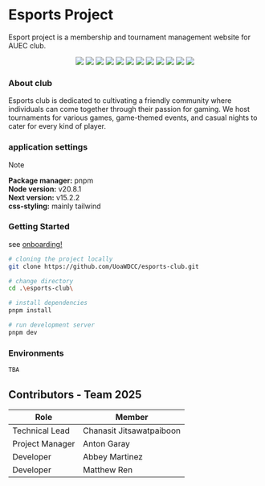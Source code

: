 # Esports Project
Esport project is a membership and tournament management website for AUEC club.

<div align="center">
 
  <img src="https://img.shields.io/badge/TypeScript-1572B6?style=for-the-badge&logo=TypeScript&logoColor=white"/>
  <img src="https://img.shields.io/badge/NodeJS-aaffaf?style=for-the-badge&logo=nodedotjs"/>
  <img src="https://img.shields.io/badge/Astro-323330?style=for-the-badge&logo=astro"/>
  <img src="https://img.shields.io/badge/Fly.IO-323330?style=for-the-badge&logo=flydotio"/>
  <img src="https://img.shields.io/badge/Supabase-3FC58E?style=for-the-badge&logo=Supabase&logoColor=white"/>
  <img src="https://img.shields.io/badge/Notion-ffffff?style=for-the-badge&logo=Notion&logoColor=black"/>
  <img src="https://img.shields.io/badge/Prisma-ffffff?style=for-the-badge&logo=Prisma&logoColor=2D3748"/>
  <img src="https://img.shields.io/badge/PostgreSQL-010101?style=for-the-badge&logo=PostgreSQL"/>
  <img src="https://img.shields.io/badge/figma-323330?style=for-the-badge&logo=figma"/>
  <img src="https://img.shields.io/badge/Jira-4285F4?style=for-the-badge&logo=jira&logoColor=white"/>
  <img src="https://img.shields.io/badge/Vitest-fafafa?style=for-the-badge&logo=vitest"/>
  <img src="https://img.shields.io/badge/React-010101?style=for-the-badge&logo=react"/>
</div>


### About club

Esports club is dedicated to cultivating a friendly community where individuals can come together through their passion for gaming. We host tournaments for various games, game-themed events, and casual nights to cater for every kind of player.

### application settings

> [!NOTE]  
> **Package manager:** pnpm \
> **Node version:** v20.8.1 \
> **Next version:** v15.2.2 \
> **css-styling:** mainly tailwind 

### Getting Started

see [onboarding!](docs/onboarding.md)

```bash
# cloning the project locally
git clone https://github.com/UoaWDCC/esports-club.git

# change directory
cd .\esports-club\

# install dependencies
pnpm install

# run development server
pnpm dev
```
### Environments
```
TBA
```

## Contributors - Team 2025

| Role             | Member                      |
| ---------------- | --------------------------- |
| Technical Lead   | Chanasit Jitsawatpaiboon    |
| Project Manager  | Anton Garay                 |
| Developer        | Abbey Martinez              |
| Developer        | Matthew Ren                 |
